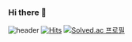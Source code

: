 ### Hi there 👋
![header](https://capsule-render.vercel.app/api?type=soft&color=E1F7D5&fontSize=14&height=70&text=sumin-nl-🌻🐬🐳🐰🐈‍⬛🎈✨🎀🎢🏸🧸🎧🎸🎹💻📸💾📖🍔🥨🍞🥐🥯🥖🫓🧀🥪🍧🍩🍪🍰🎂🍫☕🍷🍸🍻🍍🍓🍀🌕🌟☀️🤍💗🌻)
[![Hits](https://hits.seeyoufarm.com/api/count/incr/badge.svg?url=https%3A%2F%2Fgithub.com%2Ftnals2384&count_bg=%23FFDFFD&title_bg=%23000000&icon=&icon_color=%23FFFFFF&title=hi%21&edge_flat=false)](https://hits.seeyoufarm.com)
  [![Solved.ac 프로필](http://mazassumnida.wtf/api/mini/generate_badge?boj=tnals2384)](https://solved.ac/tnals2384)
<!--
**tnals2384/tnals2384** is a ✨ _special_ ✨ repository because its `README.md` (this file) appears on your GitHub profile.

Here are some ideas to get you started:

- 🔭 I’m currently working on ...
- 🌱 I’m currently learning ...
- 👯 I’m looking to collaborate on ...
- 🤔 I’m looking for help with ...
- 💬 Ask me about ...
- 📫 How to reach me: ...
- 😄 Pronouns: ...
- ⚡ Fun fact: ...
-->
